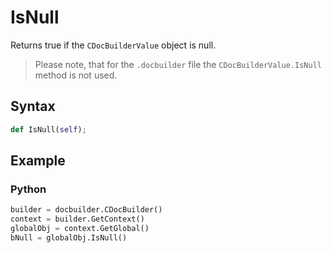 # IsNull

Returns true if the `CDocBuilderValue` object is null.

> Please note, that for the `.docbuilder` file the `CDocBuilderValue.IsNull` method is not used.

## Syntax

```py
def IsNull(self);
```

## Example

### Python

``` py
builder = docbuilder.CDocBuilder()
context = builder.GetContext()
globalObj = context.GetGlobal()
bNull = globalObj.IsNull()
```
